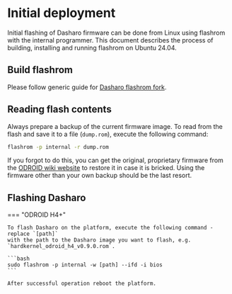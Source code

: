 # Initial deployment

Initial flashing of Dasharo firmware can be done from Linux using flashrom with
the internal programmer. This document describes the process of building,
installing and running flashrom on Ubuntu 24.04.

## Build flashrom

Please follow generic guide for [Dasharo flashrom fork](../../osf-trivia-list/deployment.md#how-to-install-dasharo-flashrom-fork).

## Reading flash contents

Always prepare a backup of the current firmware image. To read from the flash
and save it to a file (`dump.rom`), execute the following command:

```bash
flashrom -p internal -r dump.rom
```

If you forgot to do this, you can get the original, proprietary
firmware from the [ODROID wiki website](https://wiki.odroid.com/odroid-h4/hardware/h4_bios_update#bios_release)
 to restore it in case it is bricked. Using the firmware other than
your own backup should be the last resort.

## Flashing Dasharo

=== "ODROID H4+"

    To flash Dasharo on the platform, execute the following command - replace `[path]`
    with the path to the Dasharo image you want to flash, e.g. `hardkernel_odroid_h4_v0.9.0.rom`.

    ```bash
    sudo flashrom -p internal -w [path] --ifd -i bios
    ```

    After successful operation reboot the platform.
